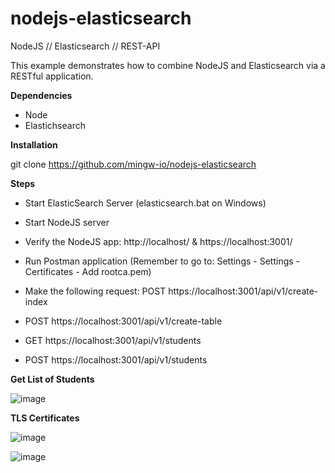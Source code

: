 # nodejs-elasticsearch
NodeJS // Elasticsearch // REST-API

This example demonstrates how to combine NodeJS and Elasticsearch via a RESTful application.

**Dependencies**

* Node
* Elastichsearch

**Installation**

git clone https://github.com/mingw-io/nodejs-elasticsearch

**Steps**

* Start ElasticSearch Server (elasticsearch.bat on Windows)

* Start NodeJS server

* Verify the NodeJS app: http://localhost/  & https://localhost:3001/

* Run Postman application
             (Remember to go to: Settings - Settings - Certificates - Add rootca.pem)

* Make the following request: POST https://localhost:3001/api/v1/create-index

* POST https://localhost:3001/api/v1/create-table

* GET https://localhost:3001/api/v1/students

* POST https://localhost:3001/api/v1/students

**Get List of Students**

![image](https://user-images.githubusercontent.com/70483213/155897896-c8494aa1-ab40-4023-ae3e-884036aca369.png)


**TLS Certificates**

![image](https://user-images.githubusercontent.com/70483213/155897476-7b8b973e-8191-4527-8342-a0fdb1e048c7.png)


![image](https://user-images.githubusercontent.com/70483213/155897519-e67aa566-9c2e-4b8c-870f-870e0d327b12.png)
